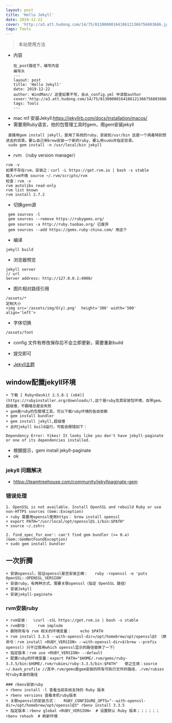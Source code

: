 ```yaml
---
layout: post
title: 'Hello Jekyll'
date: 2019-12-22
cover: 'http://a3.att.hudong.com/14/75/01300000164186121366756803686.jpg'
tags: Tools
---
```


> 本站使用方法

+ 内容
  ```
  在_post路径下，编写内容
  编写头
  ---
  layout: post
  title: 'Hello Jekyll'
  date: 2019-12-22
  author: WindMan// 这里如果不写，会从_config.yml 中读取author
  cover:'http://a3.att.hudong.com/14/75/01300000164186121366756803686.jpg'
  tags: Tools
  ---
  ```
+ mac m1 安装Jekyll:https://jekyllrb.com/docs/installation/macos/
+ 需要用Ruby语言，他的包管理工具时gem，用gem安装jekyll

```
 直接用gem install jekyll，是用了系统的ruby，安装到/usr/bin 这是一个病毒特别想进去的目录。要么自己用brew安装一个新的ruby，要么用sudo并指定目录。
 sudo gem install -n /usr/local/bin jekyll

```

+ rvm （ruby version manager）  

```
rvm -v 
如果不存在rvm，安装之：curl -L https://get.rvm.io | bash -s stable
载入rvm环境 source ~/.rvm/scripts/rvm
检查：rvm -v  
rvm autolibs read-only
rvm list known
rvm install 2.7.2
```

+ 切换gem源

```
 gem sources -l
 gem sources --remove https://rubygems.org/
 gem sources -a http://ruby.taobao.org/ 已废弃
 gem sources --add https://gems.ruby-china.com/ 用这个
```

+ 编译

``` 
jekyll build
```

+ 浏览器预览

``` 
jekyll server
// url
Server address: http://127.0.0.1:4000/
```

+ 图片相对路径引用

```
/assets/*
定制大小
<img src='/assets/img/O(y).png'  height='300' width='500' align='left'>
```

+ 字体切换

```
/assets/font
```

+ config 文件有修改保存后不会立即更新，需要重新build

+ 提交即可
+ [Jekyll主题](http://jekyllthemes.org/)

## window配置jekyll环境
```
+ 下载 [ Ruby+Devkit 2.5.8-1 (x64)](https://rubyinstaller.org/downloads/),这个是ruby及其安装包环境，自带gem。超级慢，不翻墙总是会失败
+ gem是ruby的包管理工具，可以下载ruby环境的各自依赖
+ gem install bundler
+ gem install jekyll,超级慢
+ 此时jekyll build运行，可能会报错如下：
```
```
Dependency Error: Yikes! It looks like you don't have jekyll-paginate or one of its dependencies installed.
```

+ 根据提示，gem install jekyll-paginate
+ ok

### jekyll 问题解决
+ https://teamtreehouse.com/community/jekyllpaginate-gem



### 错误处理
```
1. OpenSSL is not available. Install OpenSSL and rebuild Ruby or use non-HTTPS sources (Gem::Exception)
+ ruby 需要用openssl使用https： brew install openssl
+ export PATH="/usr/local/opt/openssl@1.1/bin:$PATH"
+ source ~/.zshrc   

2. find_spec_for_exe': can't find gem bundler (>= 0.a) (Gem::GemNotFoundException)
+ sudo gem install bundler
```

## 一次折腾
```
+ 安装openssl，验证openssl是否安装正确：   ruby -ropenssl -e 'puts OpenSSL::OPENSSL_VERSION'
+ 安装ruby，有两种方式，需要关联openssl（指定 OpenSSL 路径）
+ 安装Jekyll
+ 安装jekyll-paginate
```
### rvm安装ruby
```
+ rvm安装：  \curl -sSL https://get.rvm.io | bash -s stable
+ rvm卸妆：    rvm implode
+ 删除所有与 rvm 相关的环境变量：    echo $PATH
+ rvm install 3.3.5 --with-openssl-dir=/opt/homebrew/opt/openssl@3 （原命令：rvm install <RUBY_VERSION> --with-openssl-dir=$(brew --prefix openssl) 只不过我用which openssl显示的路径替换了一下）
+ 指定版本：rvm use <RUBY_VERSION> --default 
+ 配置ruby的环境变量：export PATH="$HOME/.rvm/gems/ruby-3.3.5/bin:$HOME/.rvm/rubies/ruby-3.3.5/bin:$PATH"   使之生效：source ~/.bash_profile //其中.rvm/gems是gem安装的所有可执行文件的路径，.rvm/rubies时ruby本身的路径
```
```
### rbenv安装ruby
+ rbenv install -l 查看当前系统支持的 Ruby 版本
+ rbenv versions 查看本机ruby版本
+ 关联openssl的安装方式：   RUBY_CONFIGURE_OPTS="--with-openssl-dir=/opt/homebrew/opt/openssl@3" rbenv install 3.3.5
+ 指定版本：rbenv global <RUBY_VERSION>  # 设置默认 Ruby 版本；；；；；；rbenv rehash  # 刷新环境
```







